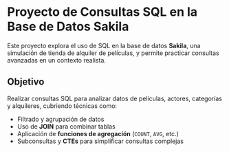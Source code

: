 # Proyecto de Consultas SQL en la Base de Datos Sakila

Este proyecto explora el uso de SQL en la base de datos **Sakila**, una simulación de tienda de alquiler de películas, y permite practicar consultas avanzadas en un contexto realista.

## Objetivo

Realizar consultas SQL para analizar datos de películas, actores, categorías y alquileres, cubriendo técnicas como:

- Filtrado y agrupación de datos
- Uso de **JOIN** para combinar tablas
- Aplicación de **funciones de agregación** (`COUNT`, `AVG`, etc.)
- Subconsultas y **CTEs** para simplificar consultas complejas






